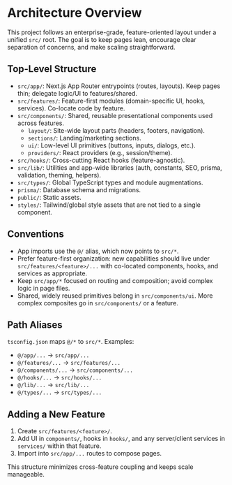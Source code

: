 # Architecture Overview

This project follows an enterprise-grade, feature-oriented layout under a unified `src/` root. The goal is to keep pages lean, encourage clear separation of concerns, and make scaling straightforward.

## Top-Level Structure

- `src/app/`: Next.js App Router entrypoints (routes, layouts). Keep pages thin; delegate logic/UI to features/shared.
- `src/features/`: Feature-first modules (domain-specific UI, hooks, services). Co-locate code by feature.
- `src/components/`: Shared, reusable presentational components used across features.
  - `layout/`: Site-wide layout parts (headers, footers, navigation).
  - `sections/`: Landing/marketing sections.
  - `ui/`: Low-level UI primitives (buttons, inputs, dialogs, etc.).
  - `providers/`: React providers (e.g., session/theme).
- `src/hooks/`: Cross-cutting React hooks (feature-agnostic).
- `src/lib/`: Utilities and app-wide libraries (auth, constants, SEO, prisma, validation, theming, helpers).
- `src/types/`: Global TypeScript types and module augmentations.
- `prisma/`: Database schema and migrations.
- `public/`: Static assets.
- `styles/`: Tailwind/global style assets that are not tied to a single component.

## Conventions

- App imports use the `@/` alias, which now points to `src/*`.
- Prefer feature-first organization: new capabilities should live under `src/features/<feature>/...` with co-located components, hooks, and services as appropriate.
- Keep `src/app/*` focused on routing and composition; avoid complex logic in page files.
- Shared, widely reused primitives belong in `src/components/ui`. More complex composites go in `src/components/` or a feature.

## Path Aliases

`tsconfig.json` maps `@/*` to `src/*`. Examples:

- `@/app/...` → `src/app/...`
- `@/features/...` → `src/features/...`
- `@/components/...` → `src/components/...`
- `@/hooks/...` → `src/hooks/...`
- `@/lib/...` → `src/lib/...`
- `@/types/...` → `src/types/...`

## Adding a New Feature

1. Create `src/features/<feature>/`.
2. Add UI in `components/`, hooks in `hooks/`, and any server/client services in `services/` within that feature.
3. Import into `src/app/...` routes to compose pages.

This structure minimizes cross-feature coupling and keeps scale manageable.

